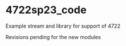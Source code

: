 # 4722sp23_code
Example stream and library for support of 4722

Revisions pending for the new modules
